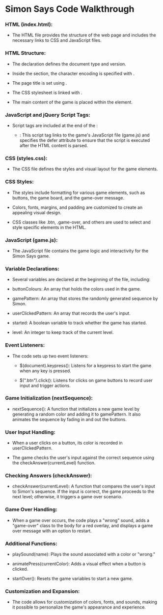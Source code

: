 # Simon Says Code Walkthrough

### HTML (index.html):

- The HTML file provides the structure of the web page and includes the necessary links to CSS and JavaScript files.

### HTML Structure:

- The <!DOCTYPE html> declaration defines the document type and version.

- Inside the <head> section, the character encoding is specified with <meta charset="UTF-8">.

- The page title is set using <title>Simon Says</title>.

- The CSS stylesheet is linked with <link rel="stylesheet" href="styles.css">.

- The main content of the game is placed within the <body> element.

### JavaScript and jQuery Script Tags:

- Script tags are included at the end of the <body>:

  - <script src="game.js" defer></script>: This script tag links to the game's JavaScript file (game.js) and specifies the defer attribute to ensure that the script is executed after the HTML content is parsed.

### CSS (styles.css):

- The CSS file defines the styles and visual layout for the game elements.

### CSS Styles:

- The styles include formatting for various game elements, such as buttons, the game board, and the game-over message.

- Colors, fonts, margins, and padding are customized to create an appealing visual design.

- CSS classes like .btn, .game-over, and others are used to select and style specific elements in the HTML.

### JavaScript (game.js):

- The JavaScript file contains the game logic and interactivity for the Simon Says game.

### Variable Declarations:

- Several variables are declared at the beginning of the file, including:

- buttonColours: An array that holds the colors used in the game.

- gamePattern: An array that stores the randomly generated sequence by Simon.

- userClickedPattern: An array that records the user's input.

- started: A boolean variable to track whether the game has started.

- level: An integer to keep track of the current level.

### Event Listeners:

- The code sets up two event listeners:

  - $(document).keypress(): Listens for a keypress to start the game when any key is pressed.

  - $(".btn").click(): Listens for clicks on game buttons to record user input and trigger actions.

### Game Initialization (nextSequence):

- nextSequence(): A function that initializes a new game level by generating a random color and adding it to gamePattern. It also animates the sequence by fading in and out the buttons.

### User Input Handling:

- When a user clicks on a button, its color is recorded in userClickedPattern.

- The game checks the user's input against the correct sequence using the checkAnswer(currentLevel) function.

### Checking Answers (checkAnswer):

- checkAnswer(currentLevel): A function that compares the user's input to Simon's sequence. If the input is correct, the game proceeds to the next level; otherwise, it triggers a game over scenario.

### Game Over Handling:

- When a game over occurs, the code plays a "wrong" sound, adds a "game-over" class to the body for a red overlay, and displays a game over message with an option to restart.

### Additional Functions:

- playSound(name): Plays the sound associated with a color or "wrong."

- animatePress(currentColor): Adds a visual effect when a button is clicked.

- startOver(): Resets the game variables to start a new game.

### Customization and Expansion:

- The code allows for customization of colors, fonts, and sounds, making it possible to personalize the game's appearance and experience.
